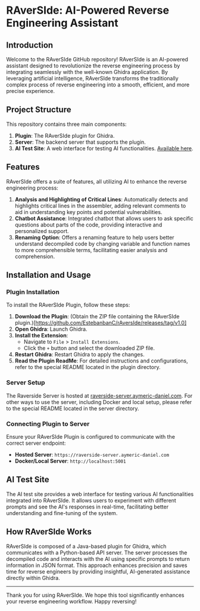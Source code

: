 # RAverSIde: AI-Powered Reverse Engineering Assistant

## Introduction

Welcome to the RAverSIde GitHub repository! RAverSIde is an AI-powered assistant designed to revolutionize the reverse engineering process by integrating seamlessly with the well-known Ghidra application. By leveraging artificial intelligence, RAverSIde transforms the traditionally complex process of reverse engineering into a smooth, efficient, and more precise experience.

## Project Structure

This repository contains three main components:

1. **Plugin**: The RAverSIde plugin for Ghidra.
2. **Server**: The backend server that supports the plugin.
3. **AI Test Site**: A web interface for testing AI functionalities. [Available here](https://github.com/AyRickk/Raverside-Test/).

## Features

RAverSIde offers a suite of features, all utilizing AI to enhance the reverse engineering process:

1. **Analysis and Highlighting of Critical Lines**: Automatically detects and highlights critical lines in the assembler, adding relevant comments to aid in understanding key points and potential vulnerabilities.
2. **Chatbot Assistance**: Integrated chatbot that allows users to ask specific questions about parts of the code, providing interactive and personalized support.
3. **Renaming Option**: Offers a renaming feature to help users better understand decompiled code by changing variable and function names to more comprehensible terms, facilitating easier analysis and comprehension.

## Installation and Usage

### Plugin Installation

To install the RAverSIde Plugin, follow these steps:

1. **Download the Plugin**: (Obtain the ZIP file containing the RAverSIde plugin.)[https://github.com/EstebanbanC/rAversIde/releases/tag/v1.0]
2. **Open Ghidra**: Launch Ghidra.
3. **Install the Extension**:
    - Navigate to `File` > `Install Extensions`.
    - Click the `+` button and select the downloaded ZIP file.
4. **Restart Ghidra**: Restart Ghidra to apply the changes.
5. **Read the Plugin ReadMe**: For detailed instructions and configurations, refer to the special README located in the plugin directory.

### Server Setup

The Raverside Server is hosted at [raverside-server.aymeric-daniel.com](https://raverside-server.aymeric-daniel.com/). For other ways to use the server, including Docker and local setup, please refer to the special README located in the server directory.

### Connecting Plugin to Server

Ensure your RAverSIde Plugin is configured to communicate with the correct server endpoint:

- **Hosted Server**: `https://raverside-server.aymeric-daniel.com`
- **Docker/Local Server**: `http://localhost:5001`

## AI Test Site

The AI test site provides a web interface for testing various AI functionalities integrated into RAverSIde. It allows users to experiment with different prompts and see the AI's responses in real-time, facilitating better understanding and fine-tuning of the system.

## How RAverSIde Works

RAverSIde is composed of a Java-based plugin for Ghidra, which communicates with a Python-based API server. The server processes the decompiled code and interacts with the AI using specific prompts to return information in JSON format. This approach enhances precision and saves time for reverse engineers by providing insightful, AI-generated assistance directly within Ghidra.

---

Thank you for using RAverSIde. We hope this tool significantly enhances your reverse engineering workflow. Happy reversing!
